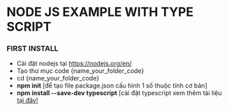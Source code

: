 <div>
<h1>NODE JS EXAMPLE WITH TYPE SCRIPT</h1>
</div>

<h3>FIRST INSTALL</h3>

<ul>
<li>Cài đặt nodejs tại <a target="_blank" href="https://nodejs.org/en/">https://nodejs.org/en/</a> </li>
<li>Tạo thư mục code {name_your_folder_code}</li>
<li>cd {name_your_folder_code}</li>
<li><strong>npm init</strong> [để tạo file package.json cấu hình 1 số thuộc tính cơ bản] </li>
<li><strong>npm install --save-dev typescript</strong> [cài đặt typescript xem thêm tài liệu <a target="_blank" href="https://www.typescriptlang.org/docs/handbook/typescript-from-scratch.html">tại đây!</]</li>
</ul>
